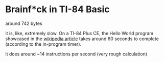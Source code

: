 # Brainf*ck in TI-84 Basic
around 742 bytes

it is, like, extremely slow. On a TI-84 Plus CE, the Hello World program showcased in the [wikipedia article](https://en.wikipedia.org/wiki/Brainfuck) takes around 60 seconds to complete (according to the in-program timer).


it does around ~14 instructions per second (very rough calculation)
